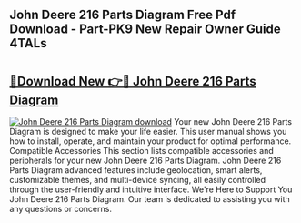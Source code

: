## John Deere 216 Parts Diagram Free Pdf Download - Part-PK9 New Repair Owner Guide 4TALs

# <h2><a href="http://dfk97o.blite.top/?on=John+Deere+216+Parts+Diagram">🔗Download New 👉🔴 John Deere 216 Parts Diagram</a></h2>

[![John Deere 216 Parts Diagram download](https://i.imgur.com/lujVjoI.png)](http://dfk97o.blite.top/?on=John+Deere+216+Parts+Diagram)
Your new John Deere 216 Parts Diagram is designed to make your life easier. This user manual shows you how to install, operate, and maintain your product for optimal performance. Compatible Accessories This section lists compatible accessories and peripherals for your new John Deere 216 Parts Diagram. John Deere 216 Parts Diagram advanced features include geolocation, smart alerts, customizable themes, and multi-device syncing, all easily controlled through the user-friendly and intuitive interface. We're Here to Support You John Deere 216 Parts Diagram. Our team is dedicated to assisting you with any questions or concerns.
